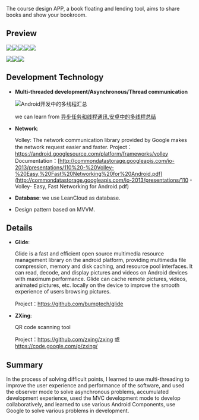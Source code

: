 

The course design APP, a book floating and lending tool, aims to share books and show your bookroom.

## Preview

![](http://qiniu.lifelover.top/touxiangfff.jpg)![](https://cdn.jsdelivr.net/gh/kivid/Pics/img/QQ图片20210411232028.png)![](https://cdn.jsdelivr.net/gh/kivid/Pics/img/3.png)![](https://cdn.jsdelivr.net/gh/kivid/Pics/img/4.png)![](https://cdn.jsdelivr.net/gh/kivid/Pics/img/5.png)

![](https://cdn.jsdelivr.net/gh/kivid/Pics/img/[8NV4_1DQ}C~IG`MS59@TGT.png)![](https://cdn.jsdelivr.net/gh/kivid/Pics/img/7.png)![](https://cdn.jsdelivr.net/gh/kivid/Pics/img/8.png)

## Development Technology

- **Multi-threaded development/Asynchronous/Thread communication**

  ![Android开发中的多线程汇总](https://pic4.zhimg.com/v2-4aedb9d9d47f02ec77420699a86f22a7_1440w.jpg?source=172ae18b)

  we can learn from [异步任务和线程通讯](https://www.jianshu.com/p/e615381b6e5a),[安卓中的多线程总结](https://zhuanlan.zhihu.com/p/22644054)

- **Network**: 

  Volley: The network communication library provided by Google makes the network request easier and faster.
  Project：https://android.googlesource.com/platform/frameworks/volley
  Documentation：[http://commondatastorage.googleapis.com/io-2013/presentations/110%20-%20Volley-%20Easy,%20Fast%20Networking%20for%20Android.pdf](http://commondatastorage.googleapis.com/io-2013/presentations/110 - Volley- Easy, Fast Networking for Android.pdf)

- **Database**: we use LeanCloud as database.

- Design pattern based on MVVM.

## Details

- **Glide**:

  Glide is a fast and efficient open source multimedia resource management library on the android platform, providing multimedia file compression, memory and disk caching, and resource pool interfaces.
  It can read, decode, and display pictures and videos on Android devices with maximum performance. Glide can cache remote pictures, videos, animated pictures, etc. locally on the device to improve the smooth experience of users browsing pictures.

  Project：https://github.com/bumptech/glide

- **ZXing**:

  QR code scanning tool

  Project：https://github.com/zxing/zxing 或 https://code.google.com/p/zxing/

## Summary

In the process of solving difficult points, I learned to use multi-threading to improve the user experience and performance of the software, and used the observer mode to solve asynchronous problems, accumulated development experience, used the MVC development mode to develop collaboratively, and learned to use various Android Components, use Google to solve various problems in development.

